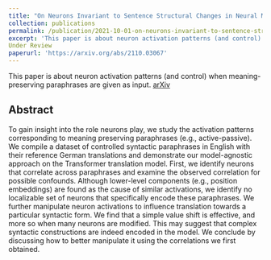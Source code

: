 ```yaml
---
title: "On Neurons Invariant to Sentence Structural Changes in Neural Machine Translation"
collection: publications
permalink: /publication/2021-10-01-on-neurons-invariant-to-sentence-structural-changes-in-neural-machine-translation
excerpt: 'This paper is about neuron activation patterns (and control) when meaning-preserving paraphrases are given as input.'
Under Review
paperurl: 'https://arxiv.org/abs/2110.03067'
---
```

This paper is about neuron activation patterns (and control) when meaning-preserving paraphrases are given as input.
[arXiv](https://arxiv.org/abs/2110.03067)

## Abstract
To gain insight into the role neurons play, we study the activation patterns corresponding to meaning preserving paraphrases (e.g., active-passive). We compile a dataset of controlled syntactic paraphrases in English with their reference German translations and demonstrate our model-agnostic approach on the Transformer translation model. First, we identify neurons that correlate across paraphrases and examine the observed correlation for possible confounds. Although lower-level components (e.g., position embeddings) are found as the cause of similar activations, we identify no localizable set of neurons that specifically encode these paraphrases. We further manipulate neuron activations to influence translation towards a particular syntactic form. We find that a simple value shift is effective, and more so when many neurons are modified. This may suggest that complex syntactic constructions are indeed encoded in the model. We conclude by discussing how to better manipulate it using the correlations we first obtained.



